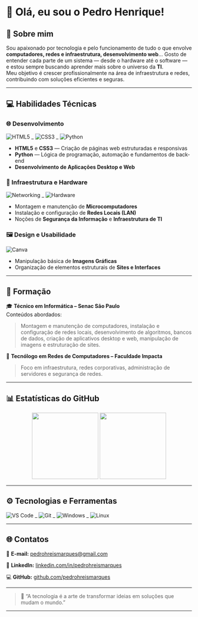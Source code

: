 # 👋 Olá, eu sou o Pedro Henrique!

## 🧠 Sobre mim

Sou apaixonado por tecnologia e pelo funcionamento de tudo o que envolve **computadores, redes e infraestrutura, desenvolvimento web**...
Gosto de entender cada parte de um sistema — desde o hardware até o software — e estou sempre buscando aprender mais sobre o universo da **TI**.  
Meu objetivo é crescer profissionalmente na área de infraestrutura e redes, contribuindo com soluções eficientes e seguras.

---

## 💻 Habilidades Técnicas

### 🌐 Desenvolvimento
![HTML5](https://img.shields.io/badge/HTML5-E34F26?style=for-the-badge&logo=html5&logoColor=white) _
![CSS3](https://img.shields.io/badge/CSS3-1572B6?style=for-the-badge&logo=css3&logoColor=white) _
![Python](https://img.shields.io/badge/Python-3776AB?style=for-the-badge&logo=python&logoColor=white)

- **HTML5** e **CSS3** — Criação de páginas web estruturadas e responsivas  
- **Python** — Lógica de programação, automação e fundamentos de back-end
- **Desenvolvimento de Aplicações Desktop e Web**

### 🧩 Infraestrutura e Hardware
![Networking](https://img.shields.io/badge/Redes-0078D7?style=for-the-badge&logo=cisco&logoColor=white) _
![Hardware](https://img.shields.io/badge/Hardware-555555?style=for-the-badge&logo=computer&logoColor=white)

- Montagem e manutenção de **Microcomputadores**  
- Instalação e configuração de **Redes Locais (LAN)**  
- Noções de **Segurança da Informação** e **Infraestrutura de TI**

### 🖼️ Design e Usabilidade
![Canva](https://img.shields.io/badge/Canva-00C4CC?style=for-the-badge&logo=canva&logoColor=white)

- Manipulação básica de **Imagens Gráficas**  
- Organização de elementos estruturais de **Sites e Interfaces**

---

## 📘 Formação

🎓 **Técnico em Informática – Senac São Paulo**  
Conteúdos abordados:
> Montagem e manutenção de computadores, instalação e configuração de redes locais, desenvolvimento de algoritmos, bancos de dados, criação de aplicativos desktop e web, manipulação de imagens e estruturação de sites.

🎯 **Tecnólogo em Redes de Computadores – Faculdade Impacta**  
> Foco em infraestrutura, redes corporativas, administração de servidores e segurança de redes.

---

## 📊 Estatísticas do GitHub

<p align="center">
  <img src="https://github-readme-stats.vercel.app/api?username=pedrohreismarques&show_icons=true&theme=tokyonight&hide_border=false&count_private=true" height="180em"/>
  <img src="https://github-readme-stats.vercel.app/api/top-langs/?username=pedrohreismarques&layout=compact&theme=tokyonight&hide_border=false" height="180em"/>
</p>

---

## ⚙️ Tecnologias e Ferramentas

![VS Code](https://img.shields.io/badge/VS%20Code-0078d7?style=for-the-badge&logo=visual-studio-code&logoColor=white) _
![Git](https://img.shields.io/badge/Git-F05032?style=for-the-badge&logo=git&logoColor=white) _
![Windows](https://img.shields.io/badge/Windows-0078D6?style=for-the-badge&logo=windows&logoColor=white) _
![Linux](https://img.shields.io/badge/Linux-FCC624?style=for-the-badge&logo=linux&logoColor=black)

---

## 🌐 Contatos

📧 **E-mail:** [pedrohreismarques@gmail.com](mailto:pedrohreismarques@gmail.com)

🔗 **LinkedIn:** [linkedin.com/in/pedrohreismarques](https://linkedin.com/in/pedrohreismarques) 

💻 **GitHub:** [github.com/pedrohreismarques](https://github.com/pedrohreismarques)

---

> 💬 “A tecnologia é a arte de transformar ideias em soluções que mudam o mundo.”

---
